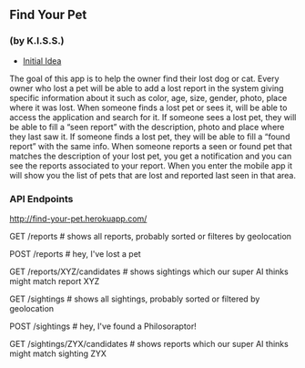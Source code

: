 ## Find Your Pet
### (by K.I.S.S.)

- [Initial Idea](https://docs.google.com/a/inakanetworks.com/document/d/1k6FhajekNjMhLei1u_4JP8VCTYHMPcjvjc5k1ABQg58/edit#heading=h.r0dbw92pl076)

The goal of this app is to help the owner find their lost dog or cat.
Every owner who lost a pet will be able to add a lost report in the system giving specific information about it such as color, age, size, gender, photo, place where it was lost.
When someone finds a lost pet or sees it, will be able to access the application and search for it. 
If someone sees a lost pet, they will be able to fill a “seen report” with the description, photo and place where they last saw it.
If someone finds a lost pet, they will be able to fill a “found report” with the same info.
When someone reports a seen or found pet that matches the description of your lost pet, you get a notification and you can see the reports associated to your report.
When you enter the mobile app it will show you the list of pets that are lost and reported last seen in that area.


### API Endpoints
http://find-your-pet.herokuapp.com/

GET /reports # shows all reports, probably sorted or filteres by geolocation

POST /reports # hey, I've lost a pet

GET /reports/XYZ/candidates # shows sightings which our super AI thinks might match report XYZ

GET /sightings # shows all sightings, probably sorted or filtered by geolocation

POST /sightings # hey, I've found a Philosoraptor!

GET /sightings/ZYX/candidates # shows reports which our super AI thinks might match sighting ZYX
